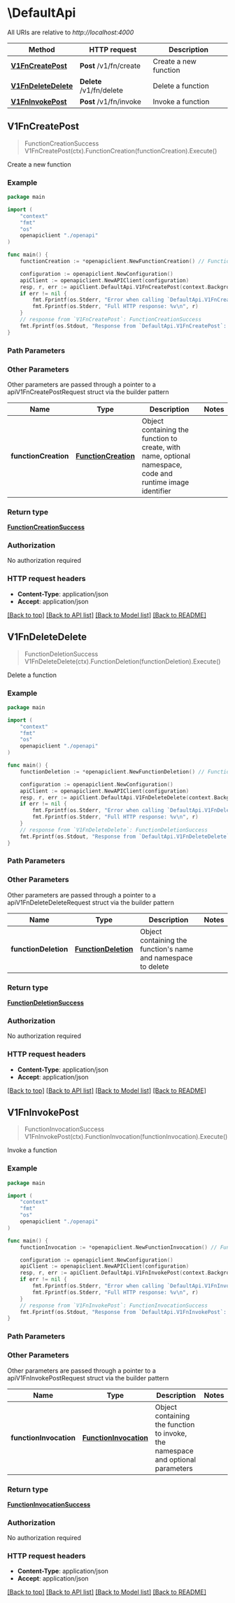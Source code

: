 # \DefaultApi

All URIs are relative to *http://localhost:4000*

Method | HTTP request | Description
------------- | ------------- | -------------
[**V1FnCreatePost**](DefaultApi.md#V1FnCreatePost) | **Post** /v1/fn/create | Create a new function
[**V1FnDeleteDelete**](DefaultApi.md#V1FnDeleteDelete) | **Delete** /v1/fn/delete | Delete a function
[**V1FnInvokePost**](DefaultApi.md#V1FnInvokePost) | **Post** /v1/fn/invoke | Invoke a function



## V1FnCreatePost

> FunctionCreationSuccess V1FnCreatePost(ctx).FunctionCreation(functionCreation).Execute()

Create a new function



### Example

```go
package main

import (
    "context"
    "fmt"
    "os"
    openapiclient "./openapi"
)

func main() {
    functionCreation := *openapiclient.NewFunctionCreation() // FunctionCreation | Object containing the function to create, with name, optional namespace, code and runtime image identifier

    configuration := openapiclient.NewConfiguration()
    apiClient := openapiclient.NewAPIClient(configuration)
    resp, r, err := apiClient.DefaultApi.V1FnCreatePost(context.Background()).FunctionCreation(functionCreation).Execute()
    if err != nil {
        fmt.Fprintf(os.Stderr, "Error when calling `DefaultApi.V1FnCreatePost``: %v\n", err)
        fmt.Fprintf(os.Stderr, "Full HTTP response: %v\n", r)
    }
    // response from `V1FnCreatePost`: FunctionCreationSuccess
    fmt.Fprintf(os.Stdout, "Response from `DefaultApi.V1FnCreatePost`: %v\n", resp)
}
```

### Path Parameters



### Other Parameters

Other parameters are passed through a pointer to a apiV1FnCreatePostRequest struct via the builder pattern


Name | Type | Description  | Notes
------------- | ------------- | ------------- | -------------
 **functionCreation** | [**FunctionCreation**](FunctionCreation.md) | Object containing the function to create, with name, optional namespace, code and runtime image identifier | 

### Return type

[**FunctionCreationSuccess**](FunctionCreationSuccess.md)

### Authorization

No authorization required

### HTTP request headers

- **Content-Type**: application/json
- **Accept**: application/json

[[Back to top]](#) [[Back to API list]](../README.md#documentation-for-api-endpoints)
[[Back to Model list]](../README.md#documentation-for-models)
[[Back to README]](../README.md)


## V1FnDeleteDelete

> FunctionDeletionSuccess V1FnDeleteDelete(ctx).FunctionDeletion(functionDeletion).Execute()

Delete a function



### Example

```go
package main

import (
    "context"
    "fmt"
    "os"
    openapiclient "./openapi"
)

func main() {
    functionDeletion := *openapiclient.NewFunctionDeletion() // FunctionDeletion | Object containing the function's name and namespace to delete

    configuration := openapiclient.NewConfiguration()
    apiClient := openapiclient.NewAPIClient(configuration)
    resp, r, err := apiClient.DefaultApi.V1FnDeleteDelete(context.Background()).FunctionDeletion(functionDeletion).Execute()
    if err != nil {
        fmt.Fprintf(os.Stderr, "Error when calling `DefaultApi.V1FnDeleteDelete``: %v\n", err)
        fmt.Fprintf(os.Stderr, "Full HTTP response: %v\n", r)
    }
    // response from `V1FnDeleteDelete`: FunctionDeletionSuccess
    fmt.Fprintf(os.Stdout, "Response from `DefaultApi.V1FnDeleteDelete`: %v\n", resp)
}
```

### Path Parameters



### Other Parameters

Other parameters are passed through a pointer to a apiV1FnDeleteDeleteRequest struct via the builder pattern


Name | Type | Description  | Notes
------------- | ------------- | ------------- | -------------
 **functionDeletion** | [**FunctionDeletion**](FunctionDeletion.md) | Object containing the function&#39;s name and namespace to delete | 

### Return type

[**FunctionDeletionSuccess**](FunctionDeletionSuccess.md)

### Authorization

No authorization required

### HTTP request headers

- **Content-Type**: application/json
- **Accept**: application/json

[[Back to top]](#) [[Back to API list]](../README.md#documentation-for-api-endpoints)
[[Back to Model list]](../README.md#documentation-for-models)
[[Back to README]](../README.md)


## V1FnInvokePost

> FunctionInvocationSuccess V1FnInvokePost(ctx).FunctionInvocation(functionInvocation).Execute()

Invoke a function



### Example

```go
package main

import (
    "context"
    "fmt"
    "os"
    openapiclient "./openapi"
)

func main() {
    functionInvocation := *openapiclient.NewFunctionInvocation() // FunctionInvocation | Object containing the function to invoke, the namespace and optional parameters

    configuration := openapiclient.NewConfiguration()
    apiClient := openapiclient.NewAPIClient(configuration)
    resp, r, err := apiClient.DefaultApi.V1FnInvokePost(context.Background()).FunctionInvocation(functionInvocation).Execute()
    if err != nil {
        fmt.Fprintf(os.Stderr, "Error when calling `DefaultApi.V1FnInvokePost``: %v\n", err)
        fmt.Fprintf(os.Stderr, "Full HTTP response: %v\n", r)
    }
    // response from `V1FnInvokePost`: FunctionInvocationSuccess
    fmt.Fprintf(os.Stdout, "Response from `DefaultApi.V1FnInvokePost`: %v\n", resp)
}
```

### Path Parameters



### Other Parameters

Other parameters are passed through a pointer to a apiV1FnInvokePostRequest struct via the builder pattern


Name | Type | Description  | Notes
------------- | ------------- | ------------- | -------------
 **functionInvocation** | [**FunctionInvocation**](FunctionInvocation.md) | Object containing the function to invoke, the namespace and optional parameters | 

### Return type

[**FunctionInvocationSuccess**](FunctionInvocationSuccess.md)

### Authorization

No authorization required

### HTTP request headers

- **Content-Type**: application/json
- **Accept**: application/json

[[Back to top]](#) [[Back to API list]](../README.md#documentation-for-api-endpoints)
[[Back to Model list]](../README.md#documentation-for-models)
[[Back to README]](../README.md)

